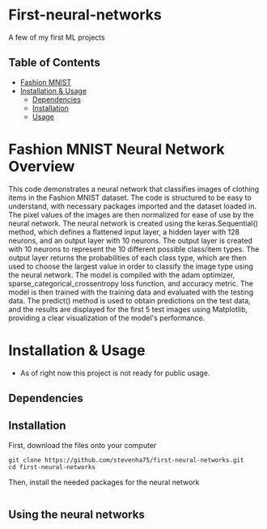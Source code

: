 # First-neural-networks
 A few of my first ML projects

## Table of Contents
- [Fashion MNIST](https://github.com/stevenha75/first-neural-networks/edit/main/README.md#fashion-mnist)
- [Installation & Usage]()
  - [Dependencies]()
  - [Installation]()
  - [Usage]()

# Fashion MNIST Neural Network Overview
This code demonstrates a neural network that classifies images of clothing items in the Fashion MNIST dataset. The code is structured to be easy to understand, with necessary packages imported and the dataset loaded in. The pixel values of the images are then normalized for ease of use by the neural network. The neural network is created using the keras.Sequential() method, which defines a flattened input layer, a hidden layer with 128 neurons, and an output layer with 10 neurons. The output layer is created with 10 neurons to represent the 10 different possible class/item types. The output layer returns the probabilities of each class type, which are then used to choose the largest value in order to classify the image type using the neural network. The model is compiled with the adam optimizer, sparse_categorical_crossentropy loss function, and accuracy metric. The model is then trained with the training data and evaluated with the testing data. The predict() method is used to obtain predictions on the test data, and the results are displayed for the first 5 test images using Matplotlib, providing a clear visualization of the model's performance. 

# Installation & Usage
- As of right now this project is not ready for public usage.
## Dependencies

## Installation
First, download the files onto your computer
```shell
git clone https://github.com/stevenha75/first-neural-networks.git
cd first-neural-networks
```
Then, install the needed packages for the neural network
```shell
```
## Using the neural networks
